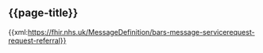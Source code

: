 ## {{page-title}}

{{xml:https://fhir.nhs.uk/MessageDefinition/bars-message-servicerequest-request-referral}}
